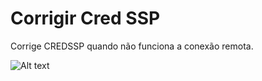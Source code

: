 # Corrigir Cred SSP
Corrige CREDSSP quando não funciona a conexão remota.

![Alt text](https://eduardomozartdeoliveira.files.wordpress.com/2018/05/fix_creedspp_update_windows_authentication_01.png?raw=true "Title")
